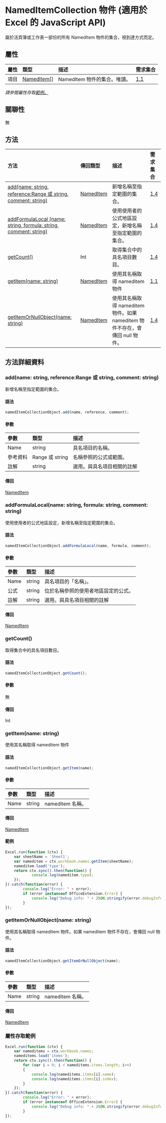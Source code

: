 ﻿# <a name="nameditemcollection-object-javascript-api-for-excel"></a>NamedItemCollection 物件 (適用於 Excel 的 JavaScript API)

屬於活頁簿或工作表一部份的所有 NamedItem 物件的集合，視到達方式而定。

## <a name="properties"></a>屬性

| 屬性       | 類型	    |描述| 需求集合|
|:---------------|:--------|:----------|:----|
|項目|[NamedItem[]](nameditem.md)|NamedItem 物件的集合。唯讀。|[1.1](../requirement-sets/excel-api-requirement-sets.md)|

_請參閱屬性存取[範例。](#property-access-examples)_

## <a name="relationships"></a>關聯性
無


## <a name="methods"></a>方法

| 方法           | 傳回類型    |描述| 需求集合|
|:---------------|:--------|:----------|:----|
|[add(name: string, reference:Range 或 string, comment: string)](#addname-string-reference-range-or-string-comment-string)|[NamedItem](nameditem.md)|新增名稱至指定範圍的集合。|[1.4](../requirement-sets/excel-api-requirement-sets.md)|
|[addFormulaLocal (name: string, formula: string, comment: string)](#addformulalocalname-string-formula-string-comment-string)|[NamedItem](nameditem.md)|使用使用者的公式地區設定，新增名稱至指定範圍的集合。|[1.4](../requirement-sets/excel-api-requirement-sets.md)|
|[getCount()](#getcount)|Int|取得集合中的具名項目數目。|[1.4](../requirement-sets/excel-api-requirement-sets.md)|
|[getItem(name: string)](#getitemname-string)|[NamedItem](nameditem.md)|使用其名稱取得 nameditem 物件|[1.1](../requirement-sets/excel-api-requirement-sets.md)|
|[getItemOrNullObject(name: string)](#getitemornullobjectname-string)|[NamedItem](nameditem.md)|使用其名稱取得 nameditem 物件。如果 nameditem 物件不存在，會傳回 null 物件。|[1.4](../requirement-sets/excel-api-requirement-sets.md)|

## <a name="method-details"></a>方法詳細資料


### <a name="addname-string-reference-range-or-string-comment-string"></a>add(name: string, reference:Range 或 string, comment: string)
新增名稱至指定範圍的集合。

#### <a name="syntax"></a>語法
```js
namedItemCollectionObject.add(name, reference, comment);
```

#### <a name="parameters"></a>參數
| 參數	       | 類型    |描述|
|:---------------|:--------|:----------|
|Name|string|具名項目的名稱。|
|參考資料|Range 或 string|名稱參照的公式或範圍。|
|註解|string|選用。與具名項目相關的註解|

#### <a name="returns"></a>傳回
[NamedItem](nameditem.md)

### <a name="addformulalocalname-string-formula-string-comment-string"></a>addFormulaLocal(name: string, formula: string, comment: string)
使用使用者的公式地區設定，新增名稱至指定範圍的集合。

#### <a name="syntax"></a>語法
```js
namedItemCollectionObject.addFormulaLocal(name, formula, comment);
```

#### <a name="parameters"></a>參數
| 參數	       | 類型    |描述|
|:---------------|:--------|:----------|
|Name|string|具名項目的「名稱」。|
|公式|string|位於名稱參照的使用者地區設定的公式。|
|註解|string|選用。與具名項目相關的註解|

#### <a name="returns"></a>傳回
[NamedItem](nameditem.md)

### <a name="getcount"></a>getCount()
取得集合中的具名項目數目。

#### <a name="syntax"></a>語法
```js
namedItemCollectionObject.getCount();
```

#### <a name="parameters"></a>參數
無

#### <a name="returns"></a>傳回
Int

### <a name="getitemname-string"></a>getItem(name: string)
使用其名稱取得 nameditem 物件

#### <a name="syntax"></a>語法
```js
namedItemCollectionObject.getItem(name);
```

#### <a name="parameters"></a>參數
| 參數	       | 類型    |描述|
|:---------------|:--------|:----------|
|Name|string|nameditem 名稱。|

#### <a name="returns"></a>傳回
[NamedItem](nameditem.md)

#### <a name="examples"></a>範例

```js
Excel.run(function (ctx) { 
    var sheetName = 'Sheet1';
    var nameditem = ctx.workbook.names.getItem(sheetName);
    nameditem.load('type');
    return ctx.sync().then(function() {
            console.log(nameditem.type);
    });
}).catch(function(error) {
        console.log("Error: " + error);
        if (error instanceof OfficeExtension.Error) {
            console.log("Debug info: " + JSON.stringify(error.debugInfo));
        }
});
```
### <a name="getitemornullobjectname-string"></a>getItemOrNullObject(name: string)
使用其名稱取得 nameditem 物件。如果 nameditem 物件不存在，會傳回 null 物件。

#### <a name="syntax"></a>語法
```js
namedItemCollectionObject.getItemOrNullObject(name);
```

#### <a name="parameters"></a>參數
| 參數	       | 類型    |描述|
|:---------------|:--------|:----------|
|Name|string|nameditem 名稱。|

#### <a name="returns"></a>傳回
[NamedItem](nameditem.md)
### <a name="property-access-examples"></a>屬性存取範例

```js
Excel.run(function (ctx) { 
    var nameditems = ctx.workbook.names;
    nameditems.load('items');
    return ctx.sync().then(function() {
        for (var i = 0; i < nameditems.items.length; i++)
        {
            console.log(nameditems.items[i].name);
            console.log(nameditems.items[i].index);
        }
    });
}).catch(function(error) {
        console.log("Error: " + error);
        if (error instanceof OfficeExtension.Error) {
            console.log("Debug info: " + JSON.stringify(error.debugInfo));
        }
});
```


